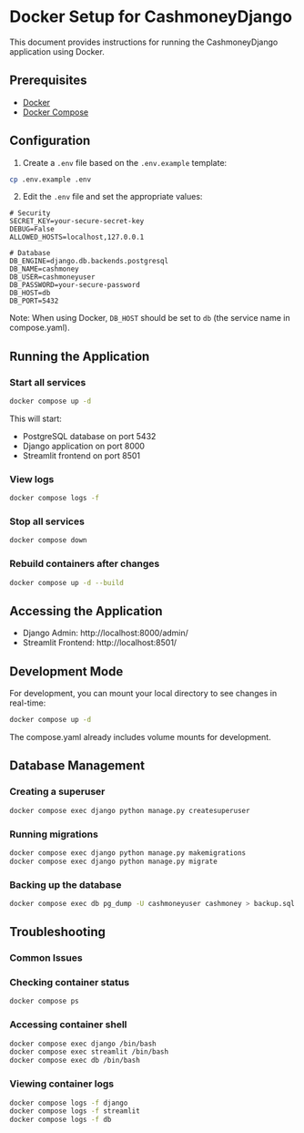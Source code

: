 # Docker Setup for CashmoneyDjango

This document provides instructions for running the CashmoneyDjango application using Docker.

## Prerequisites

- [Docker](https://docs.docker.com/get-docker/)
- [Docker Compose](https://docs.docker.com/compose/install/)

## Configuration

1. Create a `.env` file based on the `.env.example` template:

```bash
cp .env.example .env
```

2. Edit the `.env` file and set the appropriate values:

```
# Security
SECRET_KEY=your-secure-secret-key
DEBUG=False
ALLOWED_HOSTS=localhost,127.0.0.1

# Database
DB_ENGINE=django.db.backends.postgresql
DB_NAME=cashmoney
DB_USER=cashmoneyuser
DB_PASSWORD=your-secure-password
DB_HOST=db
DB_PORT=5432
```

Note: When using Docker, `DB_HOST` should be set to `db` (the service name in compose.yaml).

## Running the Application

### Start all services

```bash
docker compose up -d
```

This will start:
- PostgreSQL database on port 5432
- Django application on port 8000
- Streamlit frontend on port 8501

### View logs

```bash
docker compose logs -f
```

### Stop all services

```bash
docker compose down
```

### Rebuild containers after changes

```bash
docker compose up -d --build
```

## Accessing the Application

- Django Admin: http://localhost:8000/admin/
- Streamlit Frontend: http://localhost:8501/

## Development Mode

For development, you can mount your local directory to see changes in real-time:

```bash
docker compose up -d
```

The compose.yaml already includes volume mounts for development.

## Database Management

### Creating a superuser

```bash
docker compose exec django python manage.py createsuperuser
```

### Running migrations

```bash
docker compose exec django python manage.py makemigrations
docker compose exec django python manage.py migrate
```

### Backing up the database

```bash
docker compose exec db pg_dump -U cashmoneyuser cashmoney > backup.sql
```

## Troubleshooting

### Common Issues


### Checking container status

```bash
docker compose ps
```

### Accessing container shell

```bash
docker compose exec django /bin/bash
docker compose exec streamlit /bin/bash
docker compose exec db /bin/bash
```

### Viewing container logs

```bash
docker compose logs -f django
docker compose logs -f streamlit
docker compose logs -f db
```
